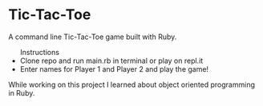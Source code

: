 <h1>Tic-Tac-Toe</h1>
<p>A command line Tic-Tac-Toe game built with Ruby.</p>
<ul>Instructions
  <li>Clone repo and run main.rb in terminal or play on repl.it</li>
  <li>Enter names for Player 1 and Player 2 and play the game!</li>
</ul>
<p>While working on this project I learned about object oriented programming in Ruby.</p>
